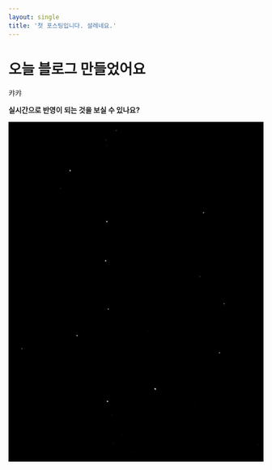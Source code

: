 ```yaml
---
layout: single
title: '첫 포스팅입니다. 설레네요.'
---
```


# 오늘 블로그 만들었어요 
캬캬

**실시간으로 반영이 되는 것을 보실 수 있나요?**





![북두칠성](..\images\2021-10-29-first\북두칠성.jpg)

